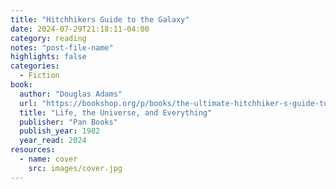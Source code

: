 ```yaml
---
title: "Hitchhikers Guide to the Galaxy"
date: 2024-07-29T21:18:11-04:00
category: reading
notes: "post-file-name"
highlights: false
categories:
  - Fiction
book:
  author: "Douglas Adams"
  url: "https://bookshop.org/p/books/the-ultimate-hitchhiker-s-guide-to-the-galaxy-five-novels-in-one-outrageous-volume-douglas-adams/9063898?ean=9780345453747"
  title: "Life, the Universe, and Everything"
  publisher: "Pan Books"
  publish_year: 1982
  year_read: 2024
resources:
  - name: cover
    src: images/cover.jpg
---
```


